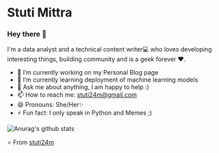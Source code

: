 # Stuti Mittra

### Hey there 👋
I'm a data analyst and a technical content writer💻 who loves developing interesting things, building community and is a geek forever ❤.




  - 🔭 I’m currently working on my Personal Blog page
  - 🌱 I’m currently learning deployment of machine learning models 
  - 💬 Ask me about anything, I am happy to help :)
  - 📫 How to reach me: stuti24m@gmail.com
  - 😄 Pronouns: She/Her✨
  - ⚡ Fun fact: I only speak in Python and Memes ;)
  
  
 ![Anurag's github stats](https://github-readme-stats.vercel.app/api?username=stuti24m&show_icons=true&theme=radical)
  

⭐ From <a href ="https://github.com/stuti24m" > stuti24m </a>
